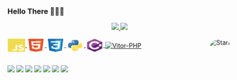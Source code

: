 ### Hello There 🖖🖖🖖

<div align="center">
  <a href="https://https://github.com/vitor502">
  <img height="150em" src="https://github-readme-stats.vercel.app/api?username=vitor502&show_icons=true&theme=dark&include_all_commits=true&count_public=true"/>
    
  <img height="150em" src="https://github-readme-stats.vercel.app/api/top-langs/?username=vitor502&layout=compact&langs_count=7&theme=dark"/>
</div>

<div style="display: inline_block"><br>
  <img align="center" alt="Vitor-Js" height="30" width="40" src="https://raw.githubusercontent.com/devicons/devicon/master/icons/javascript/javascript-plain.svg">
  <img align="center" alt="Vitor-HTML" height="30" width="40" src="https://raw.githubusercontent.com/devicons/devicon/master/icons/html5/html5-original.svg">
  <img align="center" alt="Vitor-CSS" height="30" width="40" src="https://raw.githubusercontent.com/devicons/devicon/master/icons/css3/css3-original.svg">
  <img align="center" alt="Vitor-Python" height="30" width="40" src="https://raw.githubusercontent.com/devicons/devicon/master/icons/python/python-original.svg">
  <img align="center" alt="Vitor-Csharp" height="30" width="40" src="https://raw.githubusercontent.com/devicons/devicon/master/icons/csharp/csharp-original.svg">
  <img align="center" alt="Vitor-PHP" height="30" width="40" src="https://cdn.jsdelivr.net/gh/devicons/devicon/icons/php/php-original.svg">
  
  <img align="right" alt="Stark" height="150" style="border-radius:50px;" src="http://img0.joyreactor.com/pics/post/Iron-Man-Marvel-fandoms-pixel-art-3537833.gif">
  
</div>        

##

  <div>
    <a href="https://www.youtube.com/channel/UCM8bQHRsx4eRboHZXKrCUUA" target="_blank"><img src="https://img.shields.io/badge/YouTube-FF0000?style=for-the-badge&logo=youtube&logoColor=white" target="_blank"></a>
    <a href="https://www.instagram.com/vitorfs518/" target="_blank"><img src="https://img.shields.io/badge/-Instagram-%23E4405F?style=for-the-badge&logo=instagram&logoColor=white" target="_blank"></a>
 <a href="https://discord.gg/aN4uFNPV8j" target="_blank"><img src="https://img.shields.io/badge/Discord-7289DA?style=for-the-badge&logo=discord&logoColor=white" target="_blank"></a> 
  <a href="https://www.linkedin.com/in/vitor-fernandes-84709b235/" target="_blank"><img src="https://img.shields.io/badge/-LinkedIn-%230077B5?style=for-the-badge&logo=linkedin&logoColor=white" target="_blank"></a>
  <a href = "mailto:vitorfs502@gmail.com"><img src="https://img.shields.io/badge/-Gmail-%23333?style=for-the-badge&logo=gmail&logoColor=white" target="_blank"></a>
 <a href="https://round-joggers-4ea.notion.site/Assist-ncia-T-cnica-db692278760143899a30767557f4a4bc" target="_blank"><img src="https://img.shields.io/badge/-Assistência Técnica -7289DA?style=for-the-badge&logo=Notion&logoColor=white"></a>
    <a href="#" target="_blank"><img src="https://img.shields.io/badge/-Visualizar Portfolio de Estudos -%99999?style=for-the-badge&logo=github&logoColor=white"></a>
  </div>
